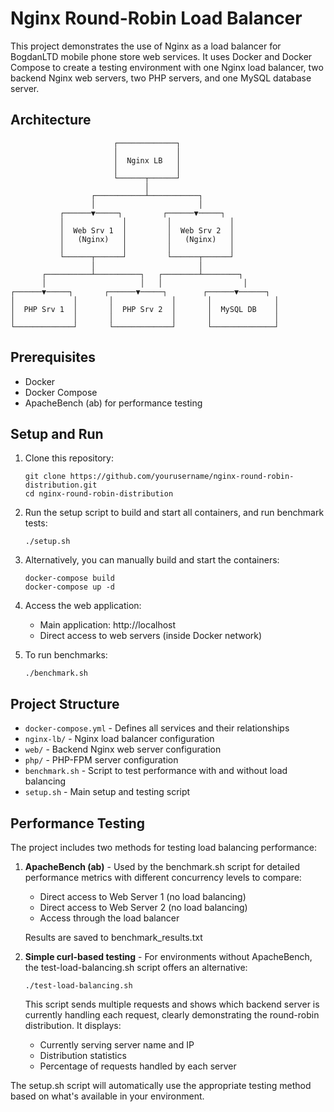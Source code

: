 # Nginx Round-Robin Load Balancer

This project demonstrates the use of Nginx as a load balancer for BogdanLTD mobile phone store web services. It uses Docker and Docker Compose to create a testing environment with one Nginx load balancer, two backend Nginx web servers, two PHP servers, and one MySQL database server.

## Architecture

```
                       ┌─────────────┐
                       │             │
                       │  Nginx LB   │
                       │             │
                       └──────┬──────┘
                              │
                  ┌───────────┴───────────┐
                  │                       │
           ┌──────▼─────┐         ┌──────▼─────┐
           │             │         │             │
           │  Web Srv 1  │         │  Web Srv 2  │
           │   (Nginx)   │         │   (Nginx)   │
           │             │         │             │
           └──────┬──────┘         └──────┬──────┘
                  │                       │
       ┌──────────┴──────────┐   ┌────────┴────────┐
       │                     │   │                  │
┌──────▼─────┐       ┌──────▼─────┐        ┌──────▼──────┐
│             │       │             │       │              │
│  PHP Srv 1  │       │  PHP Srv 2  │       │  MySQL DB    │
│             │       │             │       │              │
└─────────────┘       └─────────────┘       └──────────────┘
```

## Prerequisites

- Docker 
- Docker Compose
- ApacheBench (ab) for performance testing

## Setup and Run

1. Clone this repository:
   ```
   git clone https://github.com/yourusername/nginx-round-robin-distribution.git
   cd nginx-round-robin-distribution
   ```

2. Run the setup script to build and start all containers, and run benchmark tests:
   ```
   ./setup.sh
   ```

3. Alternatively, you can manually build and start the containers:
   ```
   docker-compose build
   docker-compose up -d
   ```

4. Access the web application:
   - Main application: http://localhost
   - Direct access to web servers (inside Docker network)

5. To run benchmarks:
   ```
   ./benchmark.sh
   ```

## Project Structure

- `docker-compose.yml` - Defines all services and their relationships
- `nginx-lb/` - Nginx load balancer configuration
- `web/` - Backend Nginx web server configuration
- `php/` - PHP-FPM server configuration
- `benchmark.sh` - Script to test performance with and without load balancing
- `setup.sh` - Main setup and testing script

## Performance Testing

The project includes two methods for testing load balancing performance:

1. **ApacheBench (ab)** - Used by the benchmark.sh script for detailed performance metrics with different concurrency levels to compare:
   - Direct access to Web Server 1 (no load balancing)
   - Direct access to Web Server 2 (no load balancing)
   - Access through the load balancer
   
   Results are saved to benchmark_results.txt

2. **Simple curl-based testing** - For environments without ApacheBench, the test-load-balancing.sh script offers an alternative:
   ```
   ./test-load-balancing.sh
   ```
   This script sends multiple requests and shows which backend server is currently handling each request, clearly demonstrating the round-robin distribution. It displays:
   - Currently serving server name and IP
   - Distribution statistics
   - Percentage of requests handled by each server

The setup.sh script will automatically use the appropriate testing method based on what's available in your environment.

